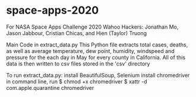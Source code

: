 # space-apps-2020
For NASA Space Apps Challenge 2020
Wahoo Hackers: Jonathan Mo, Jason Jabbour, Cristian Chicas, and Hien (Taylor) Truong

Main Code in extract_data.py
  This Python file extracts total cases, deaths, as well as average temperature, dew point, humidity, windspeed and pressure 
  for the each day in May for every county in California. All of this data is then written to csv files stored in the 'csv'     directory

To run extract_data.py:
  install BeautifulSoup, Selenium
  install chromedriver
  in command line, run $ chmod +x chromedriver
                       $ xattr -d com.apple.quarantine chromedriver
 
